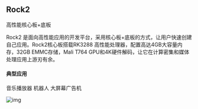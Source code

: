 ## Rock2

高性能核心板+底板

Rock2 是面向高性能应用的开发平台，采用核心板+底板的方式，让用户快速创建自己应用。Rock2核心板搭载RK3288 高性能处理器，配置高达4GB大容量内存，32GB EMMC存储，Mali T764 GPU和4K硬件解码，让它在计算密集和媒体处理应用上游刃有余。

#### 典型应用

音乐播放器   机器人  大屏幕广告机 

![img](http://172.168.1.88:3003/images/Rock2_square.JPG)